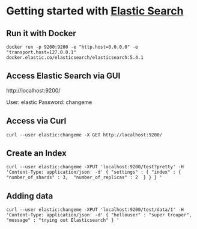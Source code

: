 # Getting started with [Elastic Search](https://github.com/elastic/elasticsearch)

## Run it with Docker

`docker run -p 9200:9200 -e "http.host=0.0.0.0" -e "transport.host=127.0.0.1" docker.elastic.co/elasticsearch/elasticsearch:5.4.1`


## Access Elastic Search via GUI

http://localhost:9200/

User: elastic
Password: changeme

## Access via Curl

`curl --user elastic:changeme -X GET http://localhost:9200/`

## Create an Index

`curl --user elastic:changeme -XPUT 'localhost:9200/test?pretty' -H 'Content-Type: application/json' -d'
{
    "settings" : {
        "index" : {
            "number_of_shards" : 3, 
            "number_of_replicas" : 2 
        }
    }
}
'`

## Adding data

`curl --user elastic:changeme -XPUT 'localhost:9200/test/data/1' -H 'Content-Type: application/json' -d'
{
    "hellouser" : "super trouper",
    "message" : "trying out Elasticsearch"
}
'`

